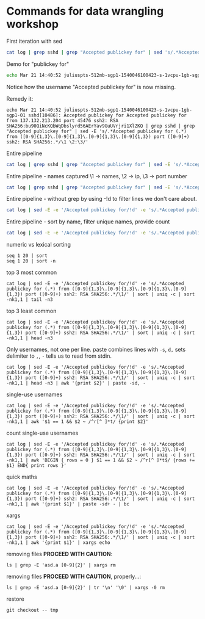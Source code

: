 # Commands for data wrangling workshop

First iteration with sed
```sh
cat log | grep sshd | grep "Accepted publickey for" | sed 's/.*Accepted publickey for //'
```

Demo for "publickey for"
```sh
echo Mar 21 14:40:52 juliuspts-512mb-sgp1-1540046100423-s-1vcpu-1gb-sgp1-01 sshd[10486]: Accepted publickey for Accepted publickey for from 137.132.213.204 port 45476 ssh2: RSA SHA256:bu90QiNcKQbWqDbslyrd56AErYav9GuUVrjri1XlZKQ | grep sshd | grep "Accepted publickey for" | sed 's/.*Accepted publickey for //'
```

Notice how the username "Accepted publickey for" is now missing.

Remedy it:
```
echo Mar 21 14:40:52 juliuspts-512mb-sgp1-1540046100423-s-1vcpu-1gb-sgp1-01 sshd[10486]: Accepted publickey for Accepted publickey for from 137.132.213.204 port 45476 ssh2: RSA SHA256:bu90QiNcKQbWqDbslyrd56AErYav9GuUVrjri1XlZKQ | grep sshd | grep "Accepted publickey for" | sed -E 's/.*Accepted publickey for (.*) from ([0-9]{1,3}\.[0-9]{1,3}\.[0-9]{1,3}\.[0-9]{1,3}) port ([0-9]+) ssh2: RSA SHA256:.*/\1 \2:\3/'
```

Entire pipeline
```sh
cat log | grep sshd | grep "Accepted publickey for" | sed -E 's/.*Accepted publickey for (.*) from ([0-9]{1,3}\.[0-9]{1,3}\.[0-9]{1,3}\.[0-9]{1,3}) port ([0-9]+) ssh2: RSA SHA256:.*//'
```

Entire pipeline - names captured \1 -> names, \2 -> ip, \3 -> port number
```sh
cat log | grep sshd | grep "Accepted publickey for" | sed -E 's/.*Accepted publickey for (.*) from ([0-9]{1,3}\.[0-9]{1,3}\.[0-9]{1,3}\.[0-9]{1,3}) port ([0-9]+) ssh2: RSA SHA256:.*/\1/'
```

Entire pipeline - without grep by using -!d to filter lines we don't care about.
```sh
cat log | sed -E -e '/Accepted publickey for/!d' -e 's/.*Accepted publickey for (.*) from ([0-9]{1,3}\.[0-9]{1,3}\.[0-9]{1,3}\.[0-9]{1,3}) port ([0-9]+) ssh2: RSA SHA256:.*/\1/'
```

Entire pipeline - sort by name, filter unique names, provide count
```sh
cat log | sed -E -e '/Accepted publickey for/!d' -e 's/.*Accepted publickey for (.*) from ([0-9]{1,3}\.[0-9]{1,3}\.[0-9]{1,3}\.[0-9]{1,3}) port ([0-9]+) ssh2: RSA SHA256:.*/\1/' | sort | uniq -c
```

numeric vs lexical sorting
```
seq 1 20 | sort
seq 1 20 | sort -n
```

top 3 most common
```
cat log | sed -E -e '/Accepted publickey for/!d' -e 's/.*Accepted publickey for (.*) from ([0-9]{1,3}\.[0-9]{1,3}\.[0-9]{1,3}\.[0-9]{1,3}) port ([0-9]+) ssh2: RSA SHA256:.*/\1/' | sort | uniq -c | sort -nk1,1 | tail -n3
```

top 3 least common
```
cat log | sed -E -e '/Accepted publickey for/!d' -e 's/.*Accepted publickey for (.*) from ([0-9]{1,3}\.[0-9]{1,3}\.[0-9]{1,3}\.[0-9]{1,3}) port ([0-9]+) ssh2: RSA SHA256:.*/\1/' | sort | uniq -c | sort -nk1,1 | head -n3
```

Only usernames, not one per line. paste combines lines with `-s`, `d,` sets delimiter to `,`,
`-` tells us to read from stdin.
```
cat log | sed -E -e '/Accepted publickey for/!d' -e 's/.*Accepted publickey for (.*) from ([0-9]{1,3}\.[0-9]{1,3}\.[0-9]{1,3}\.[0-9]{1,3}) port ([0-9]+) ssh2: RSA SHA256:.*/\1/' | sort | uniq -c | sort -nk1,1 | head -n3 | awk '{print $2}' | paste -sd, -
```

single-use usernames
```
cat log | sed -E -e '/Accepted publickey for/!d' -e 's/.*Accepted publickey for (.*) from ([0-9]{1,3}\.[0-9]{1,3}\.[0-9]{1,3}\.[0-9]{1,3}) port ([0-9]+) ssh2: RSA SHA256:.*/\1/' | sort | uniq -c | sort -nk1,1 | awk '$1 == 1 && $2 ~ /^r[^ ]*t/ {print $2}'
```

count single-use usernames
```
cat log | sed -E -e '/Accepted publickey for/!d' -e 's/.*Accepted publickey for (.*) from ([0-9]{1,3}\.[0-9]{1,3}\.[0-9]{1,3}\.[0-9]{1,3}) port ([0-9]+) ssh2: RSA SHA256:.*/\1/' | sort | uniq -c | sort -nk1,1 | awk 'BEGIN { rows = 0 } $1 == 1 && $2 ~ /^r[^ ]*t$/ {rows += $1} END{ print rows }'
```

quick maths
```
cat log | sed -E -e '/Accepted publickey for/!d' -e 's/.*Accepted publickey for (.*) from ([0-9]{1,3}\.[0-9]{1,3}\.[0-9]{1,3}\.[0-9]{1,3}) port ([0-9]+) ssh2: RSA SHA256:.*/\1/' | sort | uniq -c | sort -nk1,1 | awk '{print $1}' | paste -sd+ - | bc
```

xargs
```
cat log | sed -E -e '/Accepted publickey for/!d' -e 's/.*Accepted publickey for (.*) from ([0-9]{1,3}\.[0-9]{1,3}\.[0-9]{1,3}\.[0-9]{1,3}) port ([0-9]+) ssh2: RSA SHA256:.*/\1/' | sort | uniq -c | sort -nk1,1 | awk '{print $1}' | xargs echo
```

removing files **PROCEED WITH CAUTION**:
```
ls | grep -E 'asd.a [0-9]{2}' | xargs rm
```

removing files **PROCEED WITH CAUTION**, properly...:
```
ls | grep -E 'asd.a [0-9]{2}' | tr '\n' '\0' | xargs -0 rm
```

restore
```
git checkout -- tmp
```
